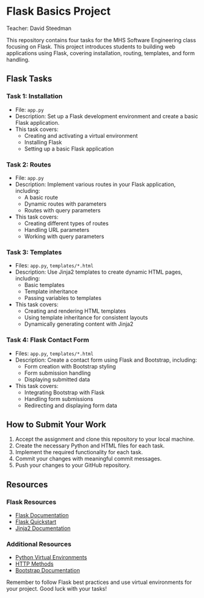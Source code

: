 # Flask Basics Project

Teacher: David Steedman

This repository contains four tasks for the MHS Software Engineering class focusing on Flask. This project introduces students to building web applications using Flask, covering installation, routing, templates, and form handling.

## Flask Tasks

### Task 1: Installation

- File: `app.py`
- Description: Set up a Flask development environment and create a basic Flask application.
- This task covers:
  - Creating and activating a virtual environment
  - Installing Flask
  - Setting up a basic Flask application

### Task 2: Routes

- File: `app.py`
- Description: Implement various routes in your Flask application, including:
  - A basic route
  - Dynamic routes with parameters
  - Routes with query parameters
- This task covers:
  - Creating different types of routes
  - Handling URL parameters
  - Working with query parameters

### Task 3: Templates

- Files: `app.py`, `templates/*.html`
- Description: Use Jinja2 templates to create dynamic HTML pages, including:
  - Basic templates
  - Template inheritance
  - Passing variables to templates
- This task covers:
  - Creating and rendering HTML templates
  - Using template inheritance for consistent layouts
  - Dynamically generating content with Jinja2

### Task 4: Flask Contact Form

- Files: `app.py`, `templates/*.html`
- Description: Create a contact form using Flask and Bootstrap, including:
  - Form creation with Bootstrap styling
  - Form submission handling
  - Displaying submitted data
- This task covers:
  - Integrating Bootstrap with Flask
  - Handling form submissions
  - Redirecting and displaying form data

## How to Submit Your Work

1. Accept the assignment and clone this repository to your local machine.
2. Create the necessary Python and HTML files for each task.
3. Implement the required functionality for each task.
4. Commit your changes with meaningful commit messages.
5. Push your changes to your GitHub repository.

## Resources

### Flask Resources

- [Flask Documentation](https://flask.palletsprojects.com/)
- [Flask Quickstart](https://flask.palletsprojects.com/en/2.3.x/quickstart/)
- [Jinja2 Documentation](https://jinja.palletsprojects.com/)

### Additional Resources

- [Python Virtual Environments](https://docs.python.org/3/tutorial/venv.html)
- [HTTP Methods](https://developer.mozilla.org/en-US/docs/Web/HTTP/Methods)
- [Bootstrap Documentation](https://getbootstrap.com/docs/)

Remember to follow Flask best practices and use virtual environments for your project. Good luck with your tasks!
